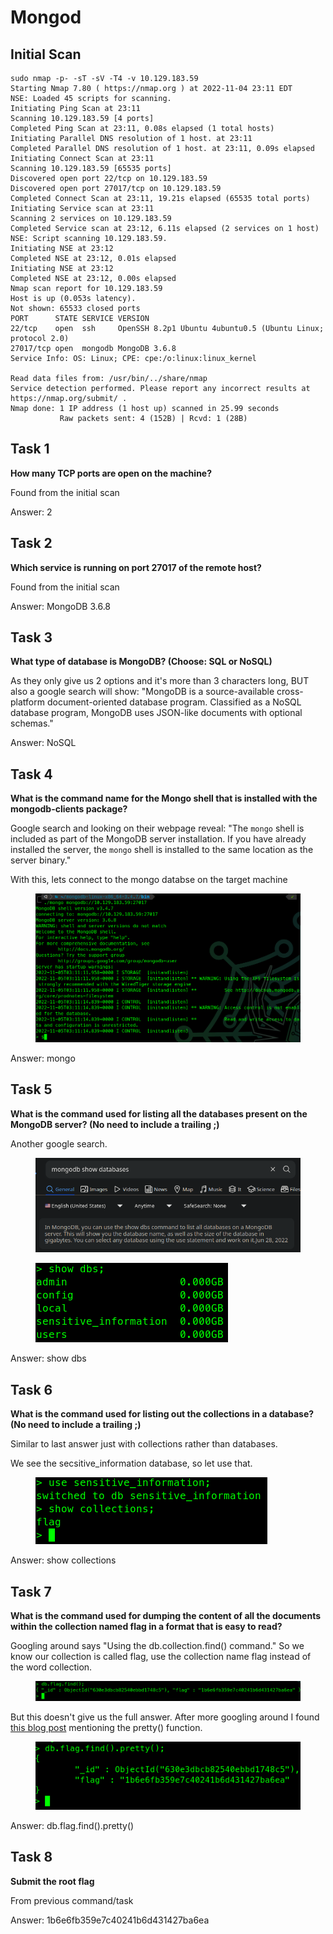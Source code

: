 # Mongod

## Initial Scan

```
sudo nmap -p- -sT -sV -T4 -v 10.129.183.59
Starting Nmap 7.80 ( https://nmap.org ) at 2022-11-04 23:11 EDT
NSE: Loaded 45 scripts for scanning.
Initiating Ping Scan at 23:11
Scanning 10.129.183.59 [4 ports]
Completed Ping Scan at 23:11, 0.08s elapsed (1 total hosts)
Initiating Parallel DNS resolution of 1 host. at 23:11
Completed Parallel DNS resolution of 1 host. at 23:11, 0.09s elapsed
Initiating Connect Scan at 23:11
Scanning 10.129.183.59 [65535 ports]
Discovered open port 22/tcp on 10.129.183.59
Discovered open port 27017/tcp on 10.129.183.59
Completed Connect Scan at 23:11, 19.21s elapsed (65535 total ports)
Initiating Service scan at 23:11
Scanning 2 services on 10.129.183.59
Completed Service scan at 23:12, 6.11s elapsed (2 services on 1 host)
NSE: Script scanning 10.129.183.59.
Initiating NSE at 23:12
Completed NSE at 23:12, 0.01s elapsed
Initiating NSE at 23:12
Completed NSE at 23:12, 0.00s elapsed
Nmap scan report for 10.129.183.59
Host is up (0.053s latency).
Not shown: 65533 closed ports
PORT      STATE SERVICE VERSION
22/tcp    open  ssh     OpenSSH 8.2p1 Ubuntu 4ubuntu0.5 (Ubuntu Linux; protocol 2.0)
27017/tcp open  mongodb MongoDB 3.6.8
Service Info: OS: Linux; CPE: cpe:/o:linux:linux_kernel

Read data files from: /usr/bin/../share/nmap
Service detection performed. Please report any incorrect results at https://nmap.org/submit/ .
Nmap done: 1 IP address (1 host up) scanned in 25.99 seconds
           Raw packets sent: 4 (152B) | Rcvd: 1 (28B)
```

## Task 1

**How many TCP ports are open on the machine?**

Found from the initial scan

Answer: 2

## Task 2

**Which service is running on port 27017 of the remote host?**

Found from the initial scan

Answer: MongoDB 3.6.8

## Task 3

**What type of database is MongoDB? (Choose: SQL or NoSQL)**

As they only give us 2 options and it's more than 3 characters long, BUT also a google search will show: "MongoDB is a source-available cross-platform document-oriented database program. Classified as a NoSQL database program, MongoDB uses JSON-like documents with optional schemas."

Answer: NoSQL

## Task 4

**What is the command name for the Mongo shell that is installed with the mongodb-clients package?**

Google search and looking on their webpage reveal: "The `mongo` shell is included as part of the MongoDB server installation. If you have already installed the server, the `mongo` shell is installed to the same location as the server binary."

With this, lets connect to the mongo databse on the target machine

<figure><img src="../../../.gitbook/assets/image (427).png" alt=""><figcaption></figcaption></figure>

Answer: mongo

## Task 5

**What is the command used for listing all the databases present on the MongoDB server? (No need to include a trailing ;)**

Another google search.

<figure><img src="../../../.gitbook/assets/image (18) (1) (1).png" alt=""><figcaption></figcaption></figure>

<figure><img src="../../../.gitbook/assets/image (112) (1).png" alt=""><figcaption></figcaption></figure>

Answer: show dbs

## Task 6

**What is the command used for listing out the collections in a database? (No need to include a trailing ;)**

Similar to last answer just with collections rather than databases.

We see the secsitive\_information database, so let use that.

<figure><img src="../../../.gitbook/assets/image (426).png" alt=""><figcaption></figcaption></figure>

Answer: show collections

## Task 7

**What is the command used for dumping the content of all the documents within the collection named flag in a format that is easy to read?**

Googling around says "Using the db.collection.find() command." So we know our collection is called flag, use the collection name flag instead of the word collection.

<figure><img src="../../../.gitbook/assets/image (425).png" alt=""><figcaption></figcaption></figure>

But this doesn't give us the full answer. After more googling around I found [this blog post](https://roytuts.com/how-to-make-output-mongodb-find-readable-in-shell/) mentioning the pretty() function.

<figure><img src="../../../.gitbook/assets/image (424).png" alt=""><figcaption></figcaption></figure>

Answer: db.flag.find().pretty()



## Task 8

**Submit the root flag**

From previous command/task

Answer: 1b6e6fb359e7c40241b6d431427ba6ea
